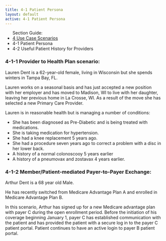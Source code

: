 ```yaml
---
title: 4-1 Patient Persona
layout: default
active: 4-1 Patient Persona
---
```


<ul id="markdown-toc">
	Section Guide:
  <li><a href="./4_Use_Case_Scenarios.html" id="markdown-toc-scenarios">4 Use Case Scenarios</a></li>
  <li><a href="./4-1_Patient_Persona.html" id="markdown-toc-persona"></a>4-1 Patient Persona</li>
  <li><a href="./4-2_Useful_Patient_History_for_Providers.html" id="markdown-toc-useful-history"></a>4-2 Useful Patient History for Providers</li>
</ul>

### 4-1-1 Provider to Health Plan scenario:

Lauren Dent is a 62-year-old female, living in Wisconsin but she spends winters in Tampa Bay, FL.

Lauren works on a seasonal basis and has just accepted a new position with her employer and has moved to Madison, WI to live with her daughter, leaving her previous home in La Crosse, WI. As a result of the move she has selected a new Primary Care Provider.

Lauren is in reasonable health but is managing a number of conditions:

- She has been diagnosed as Pre-Diabetic and is being treated with medications.
- She is taking medication for hypertension.
- She had a knee replacement 5 years ago.
- She had a procedure seven years ago to correct a problem with a disc in her lower back.
- A history of a normal colonoscooy 5 years earlier
- A history of a pneumovax and zostavax 4 years earlier.

### 4-1-2 Member/Patient-mediated Payer-to-Payer Exchange:

Arthur Dent is a 68 year old Male.

He has recently switched from Medicare Advantage Plan A and enrolled in Medicare Advantage Plan B.

In this scenario, Arthur has signed up for a new  Medicare advantage plan with payer C during the open enrollment period. Before the initiation of his coverage beginning January 1, payer C has established communication with the patient and has provided the patient with a secure log in to the payer C patient portal. Patient continues to have an active login to payer B patient portal.

